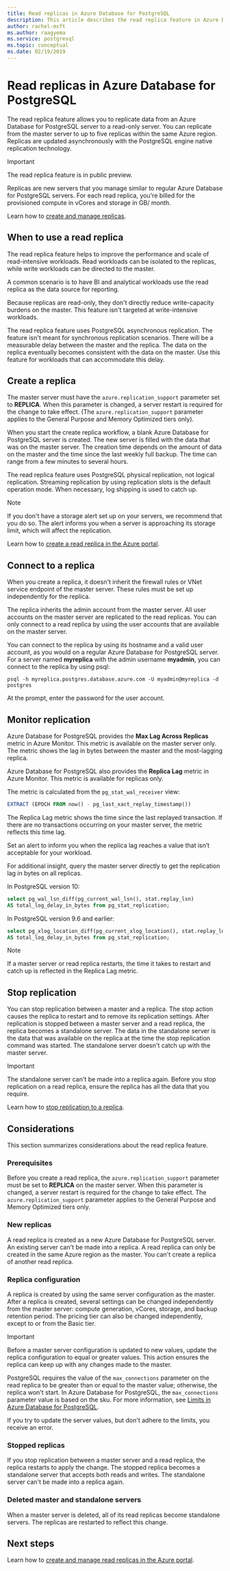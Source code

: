 ```yaml
---
title: Read replicas in Azure Database for PostgreSQL
description: This article describes the read replica feature in Azure Database for PostgreSQL.
author: rachel-msft
ms.author: raagyema
ms.service: postgresql
ms.topic: conceptual
ms.date: 02/19/2019
---
```


# Read replicas in Azure Database for PostgreSQL

The read replica feature allows you to replicate data from an Azure Database for PostgreSQL server to a read-only server. You can replicate from the master server to up to five replicas within the same Azure region. Replicas are updated asynchronously with the PostgreSQL engine native replication technology.

> [!IMPORTANT]
> The read replica feature is in public preview.

Replicas are new servers that you manage similar to regular Azure Database for PostgreSQL servers. For each read replica, you're billed for the provisioned compute in vCores and storage in GB/ month.

Learn how to [create and manage replicas](howto-read-replicas-portal.md).

## When to use a read replica
The read replica feature helps to improve the performance and scale of read-intensive workloads. Read workloads can be isolated to the replicas, while write workloads can be directed to the master.

A common scenario is to have BI and analytical workloads use the read replica as the data source for reporting.

Because replicas are read-only, they don't directly reduce write-capacity burdens on the master. This feature isn't targeted at write-intensive workloads.

The read replica feature uses PostgreSQL asynchronous replication. The feature isn't meant for synchronous replication scenarios. There will be a measurable delay between the master and the replica. The data on the replica eventually becomes consistent with the data on the master. Use this feature for workloads that can accommodate this delay.

## Create a replica
The master server must have the `azure.replication_support` parameter set to **REPLICA**. When this parameter is changed, a server restart is required for the change to take effect. (The `azure.replication_support` parameter applies to the General Purpose and Memory Optimized tiers only).

When you start the create replica workflow, a blank Azure Database for PostgreSQL server is created. The new server is filled with the data that was on the master server. The creation time depends on the amount of data on the master and the time since the last weekly full backup. The time can range from a few minutes to several hours.

The read replica feature uses PostgreSQL physical replication, not logical replication. Streaming replication by using replication slots is the default operation mode. When necessary, log shipping is used to catch up.

> [!NOTE]
> If you don't have a storage alert set up on your servers, we recommend that you do so. The alert informs you when a server is approaching its storage limit, which will affect the replication.

Learn how to [create a read replica in the Azure portal](howto-read-replicas-portal.md).

## Connect to a replica
When you create a replica, it doesn't inherit the firewall rules or VNet service endpoint of the master server. These rules must be set up independently for the replica.

The replica inherits the admin account from the master server. All user accounts on the master server are replicated to the read replicas. You can only connect to a read replica by using the user accounts that are available on the master server.

You can connect to the replica by using its hostname and a valid user account, as you would on a regular Azure Database for PostgreSQL server. For a server named **myreplica** with the admin username **myadmin**, you can connect to the replica by using psql:

```
psql -h myreplica.postgres.database.azure.com -U myadmin@myreplica -d postgres
```

At the prompt, enter the password for the user account.

## Monitor replication
Azure Database for PostgreSQL provides the **Max Lag Across Replicas** metric in Azure Monitor. This metric is available on the master server only. The metric shows the lag in bytes between the master and the most-lagging replica. 

Azure Database for PostgreSQL also provides the **Replica Lag** metric in Azure Monitor. This metric is available for replicas only. 

The metric is calculated from the `pg_stat_wal_receiver` view:

```SQL
EXTRACT (EPOCH FROM now() - pg_last_xact_replay_timestamp())
```

The Replica Lag metric shows the time since the last replayed transaction. If there are no transactions occurring on your master server, the metric reflects this time lag.

Set an alert to inform you when the replica lag reaches a value that isn’t acceptable for your workload. 

For additional insight, query the master server directly to get the replication lag in bytes on all replicas.

In PostgreSQL version 10:

```SQL
select pg_wal_lsn_diff(pg_current_wal_lsn(), stat.replay_lsn) 
AS total_log_delay_in_bytes from pg_stat_replication;
```

In PostgreSQL version 9.6 and earlier:

```SQL
select pg_xlog_location_diff(pg_current_xlog_location(), stat.replay_location) 
AS total_log_delay_in_bytes from pg_stat_replication;
```

> [!NOTE]
> If a master server or read replica restarts, the time it takes to restart and catch up is reflected in the Replica Lag metric.

## Stop replication
You can stop replication between a master and a replica. The stop action causes the replica to restart and to remove its replication settings. After replication is stopped between a master server and a read replica, the replica becomes a standalone server. The data in the standalone server is the data that was available on the replica at the time the stop replication command was started. The standalone server doesn't catch up with the master server.

> [!IMPORTANT]
> The standalone server can't be made into a replica again.
> Before you stop replication on a read replica, ensure the replica has all the data that you require.

Learn how to [stop replication to a replica](howto-read-replicas-portal.md).


## Considerations

This section summarizes considerations about the read replica feature.

### Prerequisites
Before you create a read replica, the `azure.replication_support` parameter must be set to **REPLICA** on the master server. When this parameter is changed, a server restart is required for the change to take effect. The `azure.replication_support` parameter applies to the General Purpose and Memory Optimized tiers only.

### New replicas
A read replica is created as a new Azure Database for PostgreSQL server. An existing server can't be made into a replica. A read replica can only be created in the same Azure region as the master. You can't create a replica of another read replica.

### Replica configuration
A replica is created by using the same server configuration as the master. After a replica is created, several settings can be changed independently from the master server: compute generation, vCores, storage, and backup retention period. The pricing tier can also be changed independently, except to or from the Basic tier.

> [!IMPORTANT]
> Before a master server configuration is updated to new values, update the replica configuration to equal or greater values. This action ensures the replica can keep up with any changes made to the master.

PostgreSQL requires the value of the `max_connections` parameter on the read replica to be greater than or equal to the master value; otherwise, the replica won't start. In Azure Database for PostgreSQL, the `max_connections` parameter value is based on the sku. For more information, see [Limits in Azure Database for PostgreSQL](concepts-limits.md). 

If you try to update the server values, but don't adhere to the limits, you receive an error.

### Stopped replicas
If you stop replication between a master server and a read replica, the replica restarts to apply the change. The stopped replica becomes a standalone server that accepts both reads and writes. The standalone server can't be made into a replica again.

### Deleted master and standalone servers
When a master server is deleted, all of its read replicas become standalone servers. The replicas are restarted to reflect this change.

## Next steps
Learn how to [create and manage read replicas in the Azure portal](howto-read-replicas-portal.md).
